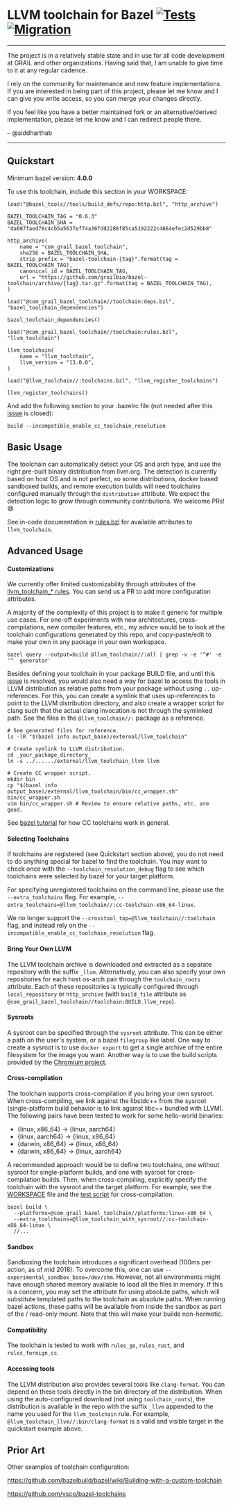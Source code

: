 LLVM toolchain for Bazel [![Tests](https://github.com/grailbio/bazel-toolchain/actions/workflows/tests.yml/badge.svg)](https://github.com/grailbio/bazel-toolchain/actions/workflows/tests.yml) [![Migration](https://github.com/grailbio/bazel-toolchain/actions/workflows/migration.yml/badge.svg)](https://github.com/grailbio/bazel-toolchain/actions/workflows/migration.yml)
=================

-------

The project is in a relatively stable state and in use for all code development
at GRAIL and other organizations. Having said that, I am unable to give time to
it at any regular cadence.

I rely on the community for maintenance and new feature implementations. If you
are interested in being part of this project, please let me know and I can give
you write access, so you can merge your changes directly.

If you feel like you have a better maintained fork or an alternative/derived
implementation, please let me know and I can redirect people there.

– @siddharthab

-------

## Quickstart

Minimum bazel version: **4.0.0**

To use this toolchain, include this section in your WORKSPACE:
```starlark
load("@bazel_tools//tools/build_defs/repo:http.bzl", "http_archive")

BAZEL_TOOLCHAIN_TAG = "0.6.3"
BAZEL_TOOLCHAIN_SHA = "da607faed78c4cb5a5637ef74a36fdd2286f85ca5192222c4664efec2d529bb8"

http_archive(
    name = "com_grail_bazel_toolchain",
    sha256 = BAZEL_TOOLCHAIN_SHA,
    strip_prefix = "bazel-toolchain-{tag}".format(tag = BAZEL_TOOLCHAIN_TAG),
    canonical_id = BAZEL_TOOLCHAIN_TAG,
    url = "https://github.com/grailbio/bazel-toolchain/archive/{tag}.tar.gz".format(tag = BAZEL_TOOLCHAIN_TAG),
)

load("@com_grail_bazel_toolchain//toolchain:deps.bzl", "bazel_toolchain_dependencies")

bazel_toolchain_dependencies()

load("@com_grail_bazel_toolchain//toolchain:rules.bzl", "llvm_toolchain")

llvm_toolchain(
    name = "llvm_toolchain",
    llvm_version = "13.0.0",
)

load("@llvm_toolchain//:toolchains.bzl", "llvm_register_toolchains")

llvm_register_toolchains()
```

And add the following section to your .bazelrc file (not needed after
this [issue](https://github.com/bazelbuild/bazel/issues/7260) is closed):
```
build --incompatible_enable_cc_toolchain_resolution
```

## Basic Usage

The toolchain can automatically detect your OS and arch type, and use the right
pre-built binary distribution from llvm.org. The detection is currently
based on host OS and is not perfect, so some distributions, docker based
sandboxed builds, and remote execution builds will need toolchains configured
manually through the `distribution` attribute. We expect the detection logic to
grow through community contributions. We welcome PRs! :smile:

See in-code documentation in [rules.bzl](toolchain/rules.bzl) for available
attributes to `llvm_toolchain`.

## Advanced Usage

#### Customizations

We currently offer limited customizability through attributes of the
[llvm_toolchain_\* rules](toolchain/rules.bzl). You can send us a PR to add
more configuration attributes.

A majority of the complexity of this project is to make it generic for multiple
use cases. For one-off experiments with new architectures, cross-compilations,
new compiler features, etc., my advice would be to look at the toolchain
configurations generated by this repo, and copy-paste/edit to make your own in
any package in your own workspace.

```
bazel query --output=build @llvm_toolchain//:all | grep -v -e '^#' -e '^  generator'
```

Besides defining your toolchain in your package BUILD file, and until this
[issue](https://github.com/bazelbuild/bazel/issues/7746) is resolved, you would
also need a way for bazel to access the tools in LLVM distribution as relative
paths from your package without using `..` up-references. For this, you can
create a symlink that uses up-references to point to the LLVM distribution
directory, and also create a wrapper script for clang such that the actual
clang invocation is not through the symlinked path. See the files in the
`@llvm_toolchain//:` package as a reference.

```
# See generated files for reference.
ls -lR "$(bazel info output_base)/external/llvm_toolchain"

# Create symlink to LLVM distribution.
cd _your_package_directory_
ln -s ../....../external/llvm_toolchain_llvm llvm

# Create CC wrapper script.
mkdir bin
cp "$(bazel info output_base)/external/llvm_toolchain/bin/cc_wrapper.sh" bin/cc_wrapper.sh
vim bin/cc_wrapper.sh # Review to ensure relative paths, etc. are good.
```

See [bazel
tutorial](https://docs.bazel.build/versions/main/tutorial/cc-toolchain-config.html)
for how CC toolchains work in general.

#### Selecting Toolchains

If toolchains are registered (see Quickstart section above), you do not need to
do anything special for bazel to find the toolchain. You may want to check once
with the `--toolchain_resolution_debug` flag to see which toolchains were
selected by bazel for your target platform.

For specifying unregistered toolchains on the command line, please use the
`--extra_toolchains` flag.  For example,
`--extra_toolchains=@llvm_toolchain//:cc-toolchain-x86_64-linux`.

We no longer support the `--crosstool_top=@llvm_toolchain//:toolchain` flag,
and instead rely on the `--incompatible_enable_cc_toolchain_resolution` flag.

#### Bring Your Own LLVM

The LLVM toolchain archive is downloaded and extracted as a separate repository
with the suffix `_llvm`. Alternatively, you can also specify your own
repositories for each host os-arch pair through the `toolchain_roots`
attribute. Each of these repositories is typically configured through
`local_repository` or `http_archive` (with `build_file` attribute as
`@com_grail_bazel_toolchain//toolchain:BUILD.llvm_repo`).

#### Sysroots

A sysroot can be specified through the `sysroot` attribute. This can be either
a path on the user's system, or a bazel `filegroup` like label. One way to
create a sysroot is to use `docker export` to get a single archive of the
entire filesystem for the image you want. Another way is to use the build
scripts provided by the [Chromium
project](https://chromium.googlesource.com/chromium/src/+/HEAD/docs/linux_sysroot.md).

#### Cross-compilation

The toolchain supports cross-compilation if you bring your own sysroot. When
cross-compiling, we link against the libstdc++ from the sysroot
(single-platform build behavior is to link against libc++ bundled with LLVM).
The following pairs have been tested to work for some hello-world binaries:
- {linux, x86_64} -> {linux, aarch64}
- {linux, aarch64} -> {linux, x86_64}
- {darwin, x86_64} -> {linux, x86_64}
- {darwin, x86_64} -> {linux, aarch64}

A recommended approach would be to define two toolchains, one without sysroot
for single-platform builds, and one with sysroot for cross-compilation builds.
Then, when cross-compiling, explicitly specify the toolchain with the sysroot
and the target platform. For example, see the [WORKSPACE](WORKSPACE) file and
the [test script](tests/scripts/run_xcompile_tests.sh) for cross-compilation.
```
bazel build \
  --platforms=@com_grail_bazel_toolchain//platforms:linux-x86_64 \
  --extra_toolchains=@llvm_toolchain_with_sysroot//:cc-toolchain-x86_64-linux \
  //...
```

#### Sandbox

Sandboxing the toolchain introduces a significant overhead (100ms per action,
as of mid 2018). To overcome this, one can use
`--experimental_sandbox_base=/dev/shm`.  However, not all environments might
have enough shared memory available to load all the files in memory. If this is
a concern, you may set the attribute for using absolute paths, which will
substitute templated paths to the toolchain as absolute paths. When running
bazel actions, these paths will be available from inside the sandbox as part of
the / read-only mount. Note that this will make your builds non-hermetic.

#### Compatibility

The toolchain is tested to work with `rules_go`, `rules_rust`, and
`rules_foreign_cc`.

#### Accessing tools

The LLVM distribution also provides several tools like `clang-format`. You can
depend on these tools directly in the bin directory of the distribution. When
using the auto-configured download (not using `toolchain_roots`), the
distribution is available in the repo with the suffix `_llvm` appended to the
name you used for the `llvm_toolchain` rule. For example,
`@llvm_toolchain_llvm//:bin/clang-format` is a valid and visible target in the
quickstart example above.


## Prior Art

Other examples of toolchain configuration:

https://github.com/bazelbuild/bazel/wiki/Building-with-a-custom-toolchain

https://github.com/vsco/bazel-toolchains
